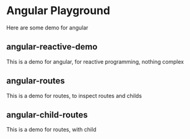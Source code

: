 # Angular Playground

Here are some demo for angular

## angular-reactive-demo

This is a demo for angular, for reactive programming, nothing complex


## angular-routes

This is a demo for routes, to inspect routes and childs

## angular-child-routes

This is a demo for routes, with child
